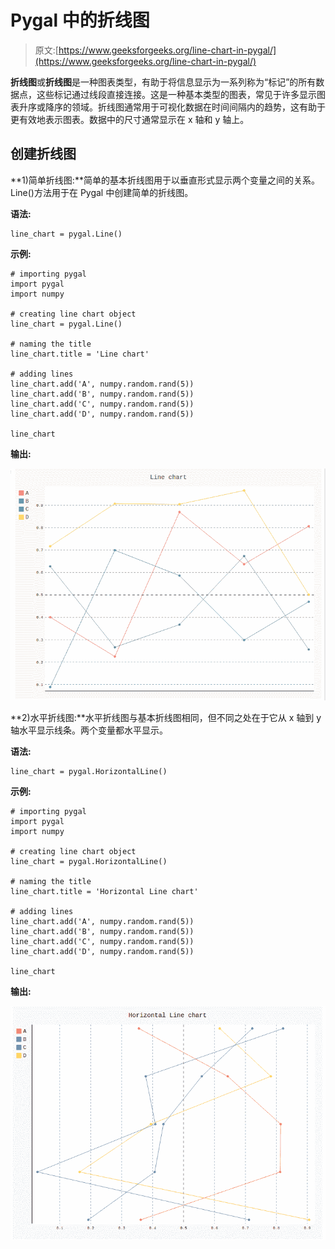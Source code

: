 # Pygal 中的折线图

> 原文:[https://www.geeksforgeeks.org/line-chart-in-pygal/](https://www.geeksforgeeks.org/line-chart-in-pygal/)

**折线图**或**折线图**是一种图表类型，有助于将信息显示为一系列称为“标记”的所有数据点，这些标记通过线段直接连接。这是一种基本类型的图表，常见于许多显示图表升序或降序的领域。折线图通常用于可视化数据在时间间隔内的趋势，这有助于更有效地表示图表。数据中的尺寸通常显示在 x 轴和 y 轴上。

## 创建折线图

**1)简单折线图:**简单的基本折线图用于以垂直形式显示两个变量之间的关系。Line()方法用于在 Pygal 中创建简单的折线图。

**语法:**

```
line_chart = pygal.Line()
```

**示例:**

```
# importing pygal
import pygal
import numpy

# creating line chart object
line_chart = pygal.Line()

# naming the title
line_chart.title = 'Line chart'

# adding lines
line_chart.add('A', numpy.random.rand(5))
line_chart.add('B', numpy.random.rand(5))
line_chart.add('C', numpy.random.rand(5))
line_chart.add('D', numpy.random.rand(5))

line_chart
```

**输出:**

![](img/2f1b1fd84f582ddae9a6ca0173c2371a.png)

**2)水平折线图:**水平折线图与基本折线图相同，但不同之处在于它从 x 轴到 y 轴水平显示线条。两个变量都水平显示。

**语法:**

```
line_chart = pygal.HorizontalLine()
```

**示例:**

```
# importing pygal
import pygal
import numpy

# creating line chart object
line_chart = pygal.HorizontalLine()

# naming the title
line_chart.title = 'Horizontal Line chart'

# adding lines
line_chart.add('A', numpy.random.rand(5))
line_chart.add('B', numpy.random.rand(5))
line_chart.add('C', numpy.random.rand(5))
line_chart.add('D', numpy.random.rand(5))

line_chart
```

**输出:**

![](img/681d3a7fe3000126ad32e4d6aa97ce5a.png)